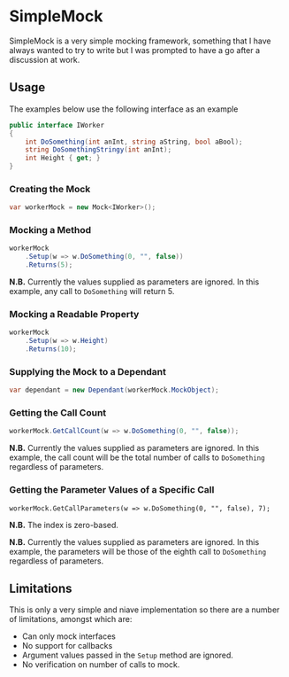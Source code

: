 # SimpleMock
SimpleMock is a very simple mocking framework, something that I have always wanted to try to write but I was prompted to have a go after a discussion at work.

## Usage
The examples below use the following interface as an example

```C#
public interface IWorker
{
    int DoSomething(int anInt, string aString, bool aBool);
    string DoSomethingStringy(int anInt);
    int Height { get; }
}
```

### Creating the Mock
```C#
var workerMock = new Mock<IWorker>();
```

### Mocking a Method
```C#
workerMock
    .Setup(w => w.DoSomething(0, "", false))
    .Returns(5);
```

**N.B.** Currently the values supplied as parameters are ignored. In this example, any call to `DoSomething` will return 5.

### Mocking a Readable Property
```C#
workerMock
    .Setup(w => w.Height)
    .Returns(10);
```

### Supplying the Mock to a Dependant
```C#
var dependant = new Dependant(workerMock.MockObject);
```

### Getting the Call Count
```C#
workerMock.GetCallCount(w => w.DoSomething(0, "", false));
```

**N.B.** Currently the values supplied as parameters are ignored. In this example, the call count will be the total number of calls to `DoSomething` regardless of parameters.

### Getting the Parameter Values of a Specific Call

    workerMock.GetCallParameters(w => w.DoSomething(0, "", false), 7);

**N.B.** The index is zero-based.

**N.B.** Currently the values supplied as parameters are ignored. In this example, the parameters will be those of the eighth call to `DoSomething` regardless of parameters.

## Limitations
This is only a very simple and niave implementation so there are a number of limitations, amongst which are:
* Can only mock interfaces
* No support for callbacks
* Argument values passed in the `Setup` method are ignored.
* No verification on number of calls to mock.